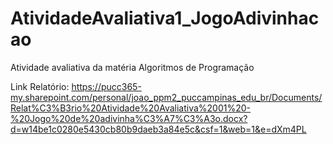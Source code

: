 # AtividadeAvaliativa1_JogoAdivinhacao
Atividade avaliativa da matéria Algoritmos de Programação


Link Relatório: https://pucc365-my.sharepoint.com/personal/joao_ppm2_puccampinas_edu_br/Documents/Relat%C3%B3rio%20Atividade%20Avaliativa%2001%20-%20Jogo%20de%20adivinha%C3%A7%C3%A3o.docx?d=w14be1c0280e5430cb80b9daeb3a84e5c&csf=1&web=1&e=dXm4PL